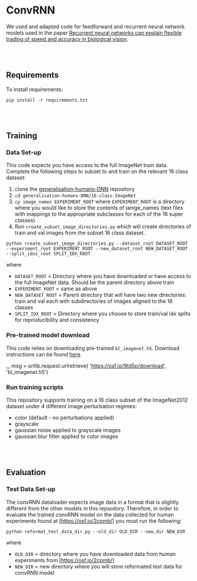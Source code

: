 # ConvRNN

We used and adapted code for feedforward and recurrent neural network models used in
the paper [Recurrent neural networks can explain flexible trading of speed and accuracy in biological vision](https://doi.org/10.1371/journal.pcbi.1008215).

<br/><br/>

## Requirements

To install requirements:

```
pip install -r requirements.txt
```
<br/><br/>
## Training
### Data Set-up
This code expects you have access to the full ImageNet train data. Complete the following steps to subset to and train on the relevant 16 class dataset:
1. clone the [generalisation-humans-DNN](https://github.com/rgeirhos/generalisation-humans-DNNs) repository
2. `cd generalisation-humans-DNN/16-class-ImageNet`
3. `cp image_names EXPERIMENT_ROOT` where `EXPERIMENT_ROOT` is a directory where you would like to store the contents of iamge_names (text files with mappings to the appropriate subclasses for each of the 16 super classes)
4. Run `create_subset_image_directories.py` which will create directories of train and val images from the subset 16 class dataset. 
```
python create_subset_image_directories.py --dataset_root DATASET_ROOT --experiment_root EXPERIMENT_ROOT --new_dataset_root NEW_DATASET_ROOT --split_idxs_root SPLIT_IDX_ROOT
```
where
* `DATASET_ROOT` = Directory where you have downloaded or have access to the full ImageNet data. Should be the parent directory above train
* `EXPERIMENT_ROOT` = same as above
* `NEW_DATASET_ROOT` = Parent directory that will have two new directories: train and val each with subdirectories of images aligned to the 16 classes 
* `SPLIT_IDX_ROOT` = Directory where you choose to store train/val idx splits for reproducibility and consistency

### Pre-trained model download
This code relies on downloading pre-trained `bl_imagenet.h5`. Download instructions can be found [here](https://github.com/cjspoerer/rcnn-sat/blob/master/restore_and_extract_activations.ipynb) 

_, msg = urllib.request.urlretrieve(
    'https://osf.io/9td5p/download', 'bl_imagenet.h5')
### Run training scripts
This repository supports training on a 16 class subset of the ImageNet2012 dataset under 4 different image perturbation regimes:
* color (default - no perturbations applied)
* grayscale 
* gaussian noise applied to grayscale images
* gaussian blur filter applied to color images


<br/><br/>

## Evaluation 
### Test Data Set-up
The convRNN dataloader expects image data in a format that is slightly different from the other models in this repsoitory. Therefore, in order to evaluate the trained convRNN model on the data collected for human experiments found at [https://osf.io/2cpmb/] you must run the following:
```
python reformat_test_data_dir.py --old_dir OLD_DIR --new_dir NEW_DIR
```
where 
* `OLD_DIR` = directory where you have downloaded data from human experiments from [https://osf.io/2cpmb/]
* `NEW_DIR` = new directory where you will store reformated test data for convRNN model

